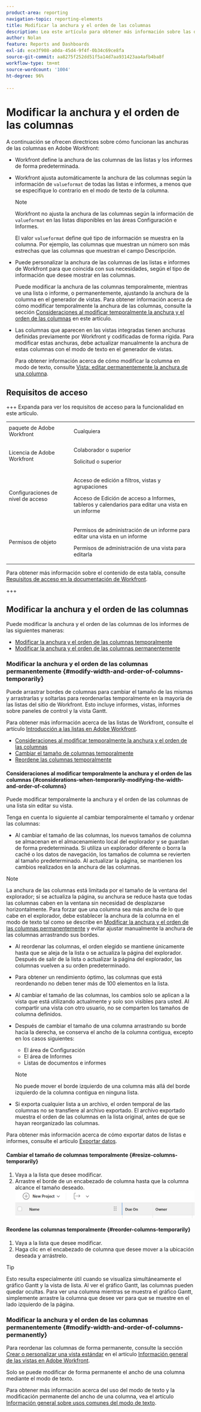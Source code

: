 ```yaml
---
product-area: reporting
navigation-topic: reporting-elements
title: Modificar la anchura y el orden de las columnas
description: Lea este artículo para obtener más información sobre las directrices sobre la anchura de las columnas, para cambiar su anchura y orden en Workfront.
author: Nolan
feature: Reports and Dashboards
exl-id: ece3f908-a0da-45d4-9f4f-0b34c69ce8fa
source-git-commit: aa8275f252dd51f5a14d7aa931423aa4afb4ba8f
workflow-type: tm+mt
source-wordcount: '1004'
ht-degree: 96%

---
```


# Modificar la anchura y el orden de las columnas

<!-- Audited: 11/2024 -->

A continuación se ofrecen directrices sobre cómo funcionan las anchuras de las columnas en Adobe Workfront:

* Workfront define la anchura de las columnas de las listas y los informes de forma predeterminada.
* Workfront ajusta automáticamente la anchura de las columnas según la información de `valueformat` de todas las listas e informes, a menos que se especifique lo contrario en el modo de texto de la columna.

  >[!NOTE]
  >
  >Workfront no ajusta la anchura de las columnas según la información de `valueformat` en las listas disponibles en las áreas Configuración e Informes.

  El valor `valueformat` define qué tipo de información se muestra en la columna. Por ejemplo, las columnas que muestran un número son más estrechas que las columnas que muestran el campo Descripción.

* Puede personalizar la anchura de las columnas de las listas e informes de Workfront para que coincida con sus necesidades, según el tipo de información que desee mostrar en las columnas.

  Puede modificar la anchura de las columnas temporalmente, mientras ve una lista o informe, o permanentemente, ajustando la anchura de la columna en el generador de vistas. Para obtener información acerca de cómo modificar temporalmente la anchura de las columnas, consulte la sección [Consideraciones al modificar temporalmente la anchura y el orden de las columnas](#considerations-when-temporarily-modifying-the-width-and-order-of-columns) en este artículo.

* Las columnas que aparecen en las vistas integradas tienen anchuras definidas previamente por Workfront y codificadas de forma rígida. Para modificar estas anchuras, debe actualizar manualmente la anchura de estas columnas con el modo de texto en el generador de vistas.

  Para obtener información acerca de cómo modificar la columna en modo de texto, consulte [Vista: editar permanentemente la anchura de una columna](../../../reports-and-dashboards/reports/custom-view-filter-grouping-samples/view-edit-column-width-permanently.md).

## Requisitos de acceso

+++ Expanda para ver los requisitos de acceso para la funcionalidad en este artículo. 

<table style="table-layout:auto"> 
 <col> 
 <col> 
 <tbody> 
  <tr> 
   <td role="rowheader">paquete de Adobe Workfront</td> 
   <td> <p>Cualquiera</p> </td> 
  </tr> 
  <tr> 
   <td role="rowheader">Licencia de Adobe Workfront</strong></td> 
   <td> 
    <p>Colaborador o superior</p>
    <p>Solicitud o superior</p>
   </td>
  </tr> 
  <tr> 
   <td role="rowheader">Configuraciones de nivel de acceso</td> 
   <td> <p>Acceso de edición a filtros, vistas y agrupaciones</p> <p>Acceso de Edición de acceso a Informes, tableros y calendarios para editar una vista en un informe</p>
   </td> 
  </tr> 
  <tr> 
   <td role="rowheader">Permisos de objeto</td> 
    <td> <p>Permisos de administración de un informe para editar una vista en un informe</p> <p>Permisos de administración de una vista para editarla</p></td> 
   </td> 
  </tr> 
 </tbody> 
</table>

Para obtener más información sobre el contenido de esta tabla, consulte [Requisitos de acceso en la documentación de Workfront](/help/quicksilver/administration-and-setup/add-users/access-levels-and-object-permissions/access-level-requirements-in-documentation.md).

+++

## Modificar la anchura y el orden de las columnas

Puede modificar la anchura y el orden de las columnas de los informes de las siguientes maneras:

* [Modificar la anchura y el orden de las columnas temporalmente](#modify-width-and-order-of-columns-temporarily)
* [Modificar la anchura y el orden de las columnas permanentemente](#modify-width-and-order-of-columns-permanently)

### Modificar la anchura y el orden de las columnas permanentemente {#modify-width-and-order-of-columns-temporarily}

Puede arrastrar bordes de columnas para cambiar el tamaño de las mismas y arrastrarlas y soltarlas para reordenarlas temporalmente en la mayoría de las listas del sitio de Workfront. Esto incluye informes, vistas, informes sobre paneles de control y la vista Gantt.

Para obtener más información acerca de las listas de Workfront, consulte el artículo [Introducción a las listas en Adobe Workfront](../../../workfront-basics/navigate-workfront/use-lists/view-items-in-a-list.md).

* [Consideraciones al modificar temporalmente la anchura y el orden de las columnas](#considerations-when-temporarily-modifying-the-width-and-order-of-columns)
* [Cambiar el tamaño de columnas temporalmente](#resize-columns-temporarily)
* [Reordene las columnas temporalmente](#reorder-columns-temporarily)

#### Consideraciones al modificar temporalmente la anchura y el orden de las columnas {#considerations-when-temporarily-modifying-the-width-and-order-of-columns}

Puede modificar temporalmente la anchura y el orden de las columnas de una lista sin editar su vista.

Tenga en cuenta lo siguiente al cambiar temporalmente el tamaño y ordenar las columnas:

* Al cambiar el tamaño de las columnas, los nuevos tamaños de columna se almacenan en el almacenamiento local del explorador y se guardan de forma predeterminada. Si utiliza un explorador diferente o borra la caché o los datos de navegación, los tamaños de columna se revierten al tamaño predeterminado. Al actualizar la página, se mantienen los cambios realizados en la anchura de las columnas.

>[!NOTE]
> 
>La anchura de las columnas está limitada por el tamaño de la ventana del explorador; si se actualiza la página, su anchura se reduce hasta que todas las columnas caben en la ventana sin necesidad de desplazarse horizontalmente. Para forzar que una columna sea más ancha de lo que cabe en el explorador, debe establecer la anchura de la columna en el modo de texto tal como se describe en [Modificar la anchura y el orden de las columnas permanentemente](#modify-width-and-order-of-columns-permanently) y evitar ajustar manualmente la anchura de las columnas arrastrando sus bordes.
>

* Al reordenar las columnas, el orden elegido se mantiene únicamente hasta que se aleja de la lista o se actualiza la página del explorador. Después de salir de la lista o actualizar la página del explorador, las columnas vuelven a su orden predeterminado.
* Para obtener un rendimiento óptimo, las columnas que está reordenando no deben tener más de 100 elementos en la lista.
* Al cambiar el tamaño de las columnas, los cambios solo se aplican a la vista que está utilizando actualmente y solo son visibles para usted. Al compartir una vista con otro usuario, no se comparten los tamaños de columna definidos.
* Después de cambiar el tamaño de una columna arrastrando su borde hacia la derecha, se conserva el ancho de la columna contigua, excepto en los casos siguientes:

   * El área de Configuración
   * El área de Informes
   * Listas de documentos e informes

  >[!NOTE]
  >
  >No puede mover el borde izquierdo de una columna más allá del borde izquierdo de la columna contigua en ninguna lista.

* Si exporta cualquier lista a un archivo, el orden temporal de las columnas no se transfiere al archivo exportado. El archivo exportado muestra el orden de las columnas en la lista original, antes de que se hayan reorganizado las columnas.

Para obtener más información acerca de cómo exportar datos de listas e informes, consulte el artículo [Exportar datos](../../../reports-and-dashboards/reports/creating-and-managing-reports/export-data.md).

#### Cambiar el tamaño de columnas temporalmente {#resize-columns-temporarily}

1. Vaya a la lista que desee modificar.
1. Arrastre el borde de un encabezado de columna hasta que la columna alcance el tamaño deseado.\
   ![Cambiar tamaño de columna](assets/column-resize-350x124.png)

#### Reordene las columnas temporalmente {#reorder-columns-temporarily}

1. Vaya a la lista que desee modificar.
1. Haga clic en el encabezado de columna que desee mover a la ubicación deseada y arrástrelo.

>[!TIP]
>
>Esto resulta especialmente útil cuando se visualiza simultáneamente el gráfico Gantt y la vista de lista. Al ver el gráfico Gantt, las columnas pueden quedar ocultas. Para ver una columna mientras se muestra el gráfico Gantt, simplemente arrastre la columna que desee ver para que se muestre en el lado izquierdo de la página.

### Modificar la anchura y el orden de las columnas permanentemente {#modify-width-and-order-of-columns-permanently}

Para reordenar las columnas de forma permanente, consulte la sección [Crear o personalizar una vista estándar](../../../reports-and-dashboards/reports/reporting-elements/views-overview.md#customizing-a-standard-view) en el artículo [Información general de las vistas en Adobe Workfront](../../../reports-and-dashboards/reports/reporting-elements/views-overview.md).

Solo se puede modificar de forma permanente el ancho de una columna mediante el modo de texto.

Para obtener más información acerca del uso del modo de texto y la modificación permanente del ancho de una columna, vea el artículo [Información general sobre usos comunes del modo de texto](../../../reports-and-dashboards/reports/text-mode/understand-common-uses-text-mode.md).
